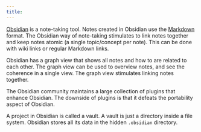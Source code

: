 ```yaml
---
title:
---
```


[Obsidian](https://obsidian.md/) is a note-taking tool. Notes created in
Obsidian use the [Markdown](markdown.html) format. The Obsidian way of
note-taking stimulates to link notes together and keep notes atomic (a
single topic/concept per note). This can be done with wiki links or
regular Markdown links.

Obsidian has a graph view that shows all notes and how to are related to
each other. The graph view can be used to overview notes, and see the
coherence in a single view. The graph view stimulates linking notes
together.

The Obsidian community maintains a large collection of plugins that
enhance Obsidian. The downside of plugins is that it defeats the
portability aspect of Obsidian.

A project in Obsidian is called a vault. A vault is just a directory
inside a file system. Obsidian stores all its data in the hidden
`.obsidian` directory.
